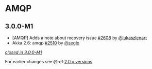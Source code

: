# AMQP

## 3.0.0-M1

- \[AMQP\] Adds a note about recovery issue [#2608](https://github.com/akka/alpakka/issues/2608) by [@lukaszlenart](https://github.com/lukaszlenart)
- Akka 2.6: amqp [#2510](https://github.com/akka/alpakka/issues/2510) by [@seglo](https://github.com/seglo)

[*closed in 3.0.0-M1*](https://github.com/akka/alpakka/issues?q=is%3Aclosed+milestone%3A3.0.0-M1+label%3Ap%3Aamqp)

For earlier changes see @ref:[2.0.x versions](../2.0.x/amqp.md)

